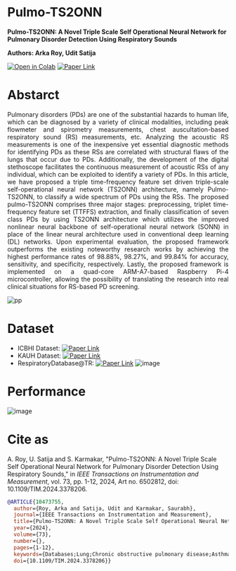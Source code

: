 # Pulmo-TS2ONN

**Pulmo-TS2ONN: A Novel Triple Scale Self Operational Neural Network for Pulmonary Disorder Detection Using Respiratory Sounds**

**Authors: Arka Roy, Udit Satija**

[![Open in Colab](https://colab.research.google.com/assets/colab-badge.svg)](https://colab.research.google.com/github/rsarka34/Pulmo-TS2ONN/blob/main/model/Pulmo-TS2ONN.ipynb)
[![Paper Link](https://img.shields.io/badge/Paper%20Link-IEEE%20Xplore-red)](https://ieeexplore.ieee.org/abstract/document/10473755)  

# Abstarct
<p align="justify">
Pulmonary disorders (PDs) are one of the substantial hazards to human life, which can be diagnosed by a variety of clinical modalities, including peak flowmeter and spirometry measurements, chest auscultation-based respiratory sound (RS) measurements, etc. Analyzing the acoustic RS measurements is one of the inexpensive yet essential diagnostic methods for identifying PDs as these RSs are correlated with structural flaws of the lungs that occur due to PDs. Additionally, the development of the digital stethoscope facilitates the continuous measurement of acoustic RSs of any individual, which can be exploited to identify a variety of PDs. In this article, we have proposed a triple time-frequency feature set driven triple-scale self-operational neural network (TS2ONN) architecture, namely Pulmo-TS2ONN, to classify a wide spectrum of PDs using the RSs. The proposed pulmo-TS2ONN comprises three major stages: preprocessing, triplet time-frequency feature set (TTFFS) extraction, and finally classification of seven class PDs by using TS2ONN architecture which utilizes the improved nonlinear neural backbone of self-operational neural network (SONN) in place of the linear neural architecture used in conventional deep learning (DL) networks. Upon experimental evaluation, the proposed framework outperforms the existing noteworthy research works by achieving the highest performance rates of 98.88%, 98.27%, and 99.84% for accuracy, sensitivity, and specificity, respectively. Lastly, the proposed framework is implemented on a quad-core ARM-A7-based Raspberry Pi-4 microcontroller, allowing the possibility of translating the research into real clinical situations for RS-based PD screening.  </p>

![pp](https://github.com/user-attachments/assets/161237f9-3f1d-47cd-9a5f-61c053772191)


# Dataset
- ICBHI Dataset: [![Paper Link](https://img.shields.io/badge/ICBHI%20Data-BHI%20Challenge-green)](https://bhichallenge.med.auth.gr/ICBHI_2017_Challenge)
- KAUH Dataset: [![Paper Link](https://img.shields.io/badge/KAUH%20Data-Mendeley%20Data-red)](https://data.mendeley.com/datasets/jwyy9np4gv/3)
- RespiratoryDatabase@TR: [![Paper Link](https://img.shields.io/badge/RD%20@TR-Mendeley%20Data-red)](https://data.mendeley.com/datasets/p9z4h98s6j/1)
![image](https://github.com/user-attachments/assets/6e4816eb-2860-4c31-bacf-c5e240e968b8)

# Performance
![image](https://github.com/user-attachments/assets/a8ce5581-48b1-4f5c-859e-5b89bca8213f)


# Cite as
A. Roy, U. Satija and S. Karmakar, "Pulmo-TS2ONN: A Novel Triple Scale Self Operational Neural Network for Pulmonary Disorder Detection Using Respiratory Sounds," in *IEEE Transactions on Instrumentation and Measurement*, vol. 73, pp. 1-12, 2024, Art no. 6502812, doi: 10.1109/TIM.2024.3378206.

```bibtex
@ARTICLE{10473755,
  author={Roy, Arka and Satija, Udit and Karmakar, Saurabh},
  journal={IEEE Transactions on Instrumentation and Measurement}, 
  title={Pulmo-TS2ONN: A Novel Triple Scale Self Operational Neural Network for Pulmonary Disorder Detection Using Respiratory Sounds}, 
  year={2024},
  volume={73},
  number={},
  pages={1-12},
  keywords={Databases;Lung;Chronic obstructive pulmonary disease;Asthma;Pneumonia;Neural networks;Diseases;Auscultation measurements;classification;pulmonary disorders (PDs);respiratory sounds (RSs);self-operational neural network (SONN)},
  doi={10.1109/TIM.2024.3378206}}

